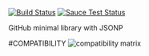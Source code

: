 [![Build Status](https://travis-ci.org/justapps4all/github-jsonp.svg?branch=master)](https://travis-ci.org/justapps4all/github-jsonp?TIMESTAMP)
[![Sauce Test Status](https://saucelabs.com/buildstatus/juanmadev)](https://saucelabs.com/u/juanmadev?TIMESTAMP)

GitHub minimal library with JSONP

#COMPATIBILITY
![compatibility matrix](https://saucelabs.com/browser-matrix/juanmadev.svg?TIMESTAMP)

